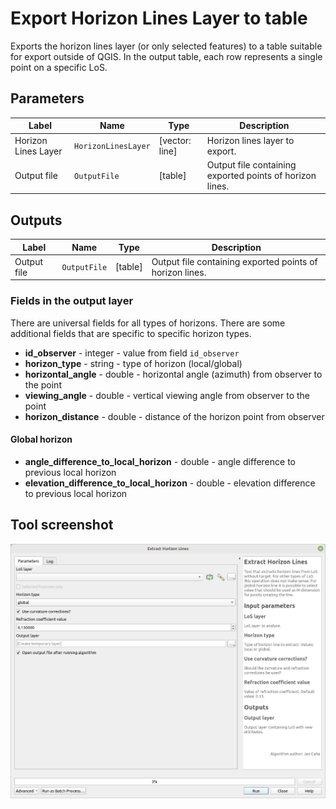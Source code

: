 # Export Horizon Lines Layer to table

Exports the horizon lines layer (or only selected features) to a table suitable for export outside of QGIS. In the output table, each row represents a single point on a specific LoS.

## Parameters

| Label               | Name                | Type           | Description                                              |
| ------------------- | ------------------- | -------------- | -------------------------------------------------------- |
| Horizon Lines Layer | `HorizonLinesLayer` | [vector: line] | Horizon lines layer to export.                           |
| Output file         | `OutputFile`        | [table]        | Output file containing exported points of horizon lines. |

## Outputs

| Label       | Name         | Type    | Description                                              |
| ----------- | ------------ | ------- | -------------------------------------------------------- |
| Output file | `OutputFile` | [table] | Output file containing exported points of horizon lines. |

### Fields in the output layer

There are universal fields for all types of horizons. There are some additional fields that are specific to specific horizon types. 

* __id_observer__ - integer - value from field `id_observer`
* __horizon_type__ - string - type of horizon (local/global)
* __horizontal_angle__ - double - horizontal angle (azimuth) from observer to the point
* __viewing_angle__ - double - vertical viewing angle from observer to the point
* __horizon_distance__ - double - distance of the horizon point from observer

#### Global horizon

* __angle_difference_to_local_horizon__ - double - angle difference to previous local horizon
* __elevation_difference_to_local_horizon__ - double - elevation difference to previous local horizon

## Tool screenshot

![Create global LoS](../../images/tool_export_horizon_lines.png)
	